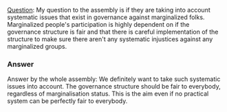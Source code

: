 [Question](https://nixpkgs.zulipchat.com/#narrow/stream/438035-Assembly-Q.26A/topic/taking.20in.20account.20systematic.20issue.20in.20related.20to.20governance/near/439487059): My question to the assembly is if they are taking into account systematic issues that exist in governance against marginalized folks. Marginalized people's participation is highly dependent on if the governance structure is fair and that there is careful implementation of the structure to make sure there aren't any systematic injustices against any marginalized groups.

### Answer

Answer by the whole assembly: We definitely want to take such systematic issues into account. The governance structure should be fair to everybody, regardless of marginalisation status. This is the aim even if no practical system can be perfectly fair to everybody.
